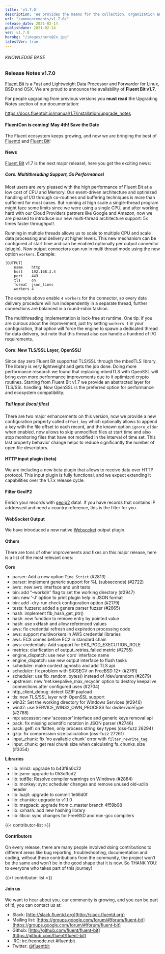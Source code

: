 ```yaml
---
title: 'v1.7.0'
description: 'We provides the means for the collection, organization and computerized retrieval of knowledge and Lightweight Data Forwarder for Linux, BSD and OSX. We are proud to announce the availability of Fluent Bit v1.7.0.'
url: "/announcements/v1.7.0/"
release_date: 2021-02-14
publishdate: 2021-02-14
ver: v1.7.0
herobg: "/images/hero@2x.jpg"
latestVer: true
---
```



###### KNOWLEDGE BASE

### Release Notes v1.7.0

[Fluent Bit](https://fluentbit.io) is a Fast and Lightweight Data Processor and Forwarder for Linux, BSD and OSX. We are proud to announce the availability of **Fluent Bit v1.7**.

For people upgrading from previous versions you **must read** the Upgrading Notes section of our documentation:

https://docs.fluentbit.io/manual/1.7/installation/upgrade_notes

#### FluentCon is coming! May 4th! Save the Date

The Fluent ecosystem keeps growing, and now we are bringing the best of [Fluentd](https://www.fluentd.org) and [Fluent Bit](https://fluentbit.io)! 

#### News

[Fluent Bit](https://fluentbit.io) v1.7 is the next major release!, here you get the exciting news:

##### Core: Multithreading Support, 5x Performance!

Most users are very pleased with the high performance of Fluent Bit at a low cost of CPU and Memory. Our event-driven architecture and optimized handling of I/O through co-routines and buffering techniques is more than sufficient for most cases. But running at high scale a single-thread program might face some limits since we were using a single CPU, and after working hard with our Cloud Providers partners like Google and Amazon, now we are pleased to introduce our new multi-thread architecture support: 5x times faster throughput!.

Running in multiple threads allows us to scale to multiple CPU and scale data processing and delivery at higher levels. This new mechanism can be configured at start time and can be enabled optionally per output connector (plugin). Now output connectors can run in multi thread mode using the new option `workers`. Example:

```
[OUTPUT]
    name    http
    host    192.168.3.4
    port    443
    tls     on
    format  json_lines
    workers 4
```

The example above enable `4 workers` for the connector, so every data delivery procedure will run independently in a separate thread, further connections are balanced in a round-robin fashion.

The multithreading implementation is lock-free at runtime. One tip: if you are curious about the improvement, just try setting `workers 1` in your configuration, that option will force the engine to spawn a dedicated thread for data delivery, but note that this thread also can handle a hundred of I/O requirements.

#### Core: New TLS/SSL Layer, OpenSSL!

Since day zero Fluent Bit supported TLS/SSL through the mbedTLS library. The library is very lightweight and gets the job done. Doing more performance research we found that replacing mbedTLS with OpenSSL will bring even more performance improvements due to it optimized crypto routines. Starting from Fluent Bit v1.7 we provide an abstracted layer for TLS/SSL handling. Now OpenSSL is the preferred option for performance and ecosystem compatibility.

##### Tail Input (local files)

There are two major enhancements on this version, now we provide a new configuration property called `offset_key` which optionally allows to append a key with the file offset to each record, and the known option `ignore_older` when enabled, now allows to skip unmodified files at start time and also stop monitoring files that have not modified in the interval of time set. This last property behavior change helps to reduce significantly the number of open file descriptors.

#### HTTP input plugin (beta)

We are including a new beta plugin that allows to receive data over HTTP protocol. This input plugin is fully functional, and we expect extending it capabilities over the 1.7.x release cycle.

#### Filter GeoIP2

Enrich your records with [geoip2](https://docs.fluentbit.io/manual/1.7/pipeline/filters/geoip2-filter) data!. If you have records that contains IP addressed and need a country reference, this is the filter for you.

#### WebSocket Output

We have introduced a new native [Websocket](https://docs.fluentbit.io/manual/1.7/pipeline/outputs/websocket) output plugin.

#### Others

There are tons of other improvements and fixes on this major release, here is a list of the most relevant ones:


**Core**

* parser: Add a new option `Time_Strict` (#2813)
* parser: implement generic support for %L (subseconds) (#2722)
* avro: new avro interface and unit tests
* bin: add “–workdir” flag to set the working directory (#2947)
* bin: new ‘-J’ option to print plugin help in JSON format
* bin: add –dry-run check configuration option (#2179)
* tests: fuzzers: added a genera parser fuzzer (#2665)
* hash: implement flb_hash_get_ptr()
* hash: new function to remove entry by pointed value
* hash: use xxHash and allow referenced values
* aws: fix credential refresh and expiration processing code
* aws: support multiworkers in AWS credential libraries
* aws: ECS comes before EC2 in standard chain
* aws: credentials: Add support for EKS_POD_EXECUTION_ROLE
* metrics: clarification of output_retries_failed metric (#2755)
* engine_dispatch: use new ‘coro’ interface name
* engine_dispatch: use new output interface to flush tasks
* scheduler: make context agnostic and add TLS api
* scheduler: fix problem with SIGSEGV on FreeBSD 12+ (#2781)
* scheduler: use flb_random_bytes() instead of /dev/urandom (#2679)
* upstream: new ‘net.keepalive_max_recycle’ option to destroy keepalive connections after configured uses (#2704)
* http_client_debug: detect GZIP payload
* tls: new TLS/SSL layer with OpenSSL support
* win32: Set the working directory for Windows Services (#2946)
* win32: use SERVICE_WIN32_OWN_PROCESS for dwServiceType (#2788)
* mp: accessor: new ‘accessor’ interface and generic keys removal api
* pack: fix missing scientific notation in JSON parser (#2746)
* pack: gelf: on flatten, only process string key types (oss-fuzz 26294)
* gzip: fix compression size calculation (oss-fuzz 27261)
* input_chunk: fix ‘no available chunk’ error with `filter_rewrite_tag`
* input_chunk: get real chunk size when calculating fs_chunks_size (#3054)


**Libraries**

* lib: miniz: upgrade to b43f8a0c22
* lib: jsmn: upgrade to 053d3cd2
* lib: tutf8e: Resolve compiler warnings on Windows (#2884)
* lib: monkey: sync scheduler changes and remove unused old-uclib header
* lib: luajit: upgrade to commit 1e66d0f
* lib: chunkio: upgrade to v1.1.0
* lib: msgpack: upgrade from c_master branch 4f59b98
* lib: xxhash: add new hashing library
* lib: libco: sync changes for FreeBSD and non-gcc compilers

{{< contributor-list >}}

#### Contributors

On every release, there are many people involved doing contributions to different areas like bug reporting, troubleshooting, documentation and coding, without these contributions from the community, the project won’t be the same and won’t be in the good shape that it is now. So THANK YOU! to everyone who takes part of this journey!

{{</ contributor-list >}}


#### Join us

We want to hear about you, our community is growing, and you can be part of it!, you can contact us at:

* Slack: [http://slack.fluentd.org](http://slack.fluentd.org)
* Mailing list: [https://groups.google.com/forum/#!forum/fluent-bit](https://groups.google.com/forum/#!forum/fluent-bit)
* Github: [http://github.com/fluent/fluent-bit](https://github.com/fluent/fluent-bit)
* IRC: irc.freenode.net #fluentbit
* Twitter: [@fluentbit](https://twitter.com/fluentbit)
